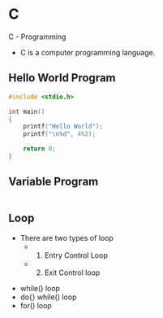 # C
C - Programming

- C is a computer programming language.

## Hello World Program
```C
#include <stdio.h>

int main()
{
    printf("Hello World");
    printf("\n%d", 4%2);

    return 0;
}

```

## Variable Program

```C

```


## Loop
- There are two types of loop
  - 1. Entry Control Loop
  - 2. Exit Control loop
* while() loop
* do{} while() loop
* for() loop
